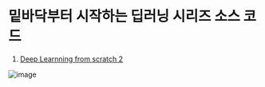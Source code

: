 # 밑바닥부터 시작하는 딥러닝 시리즈 소스 코드 
1. [Deep Learnning from scratch 2](https://github.com/WegraLee/deep-learning-from-scratch)  

![image](https://github.com/user-attachments/assets/42bb3c2e-d9d5-4b4d-80fa-8799f769a496)
